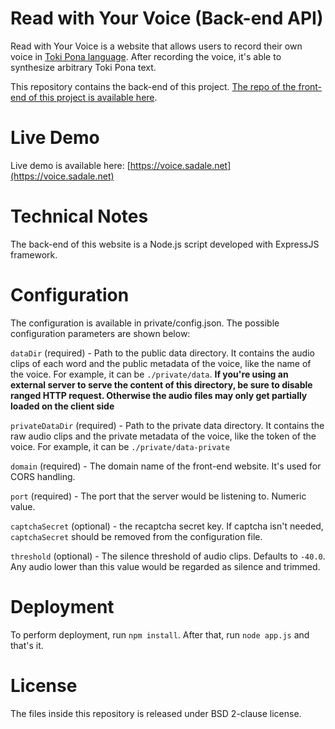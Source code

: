 # Read with Your Voice (Back-end API)

Read with Your Voice is a website that allows users to record their own voice in [Toki Pona language](http://tokipona.org/). After recording the voice, it's able to synthesize arbitrary Toki Pona text.

This repository contains the back-end of this project. [The repo of the front-end of this project is available here](https://github.com/SadaleNet/ReadWithYourVoice).

# Live Demo

Live demo is available here: [https://voice.sadale.net](https://voice.sadale.net)

# Technical Notes

The back-end of this website is a Node.js script developed with ExpressJS framework.

# Configuration

The configuration is available in private/config.json. The possible configuration parameters are shown below:

`dataDir` (required) - Path to the public data directory. It contains the audio clips of each word and the public metadata of the voice, like the name of the voice. For example, it can be `./private/data`. **If you're using an external server to serve the content of this directory, be sure to disable ranged HTTP request. Otherwise the audio files may only get partially loaded on the client side**

`privateDataDir` (required) - Path to the private data directory. It contains the raw audio clips and the private metadata of the voice, like the token of the voice. For example, it can be `./private/data-private`

`domain` (required) - The domain name of the front-end website. It's used for CORS handling.

`port` (required) - The port that the server would be listening to. Numeric value.

`captchaSecret` (optional) - the recaptcha secret key. If captcha isn't needed, `captchaSecret` should be removed from the configuration file.

`threshold` (optional) - The silence threshold of audio clips. Defaults to `-40.0`. Any audio lower than this value would be regarded as silence and trimmed.

# Deployment

To perform deployment, run `npm install`. After that, run `node app.js` and that's it.

# License

The files inside this repository is released under BSD 2-clause license.
